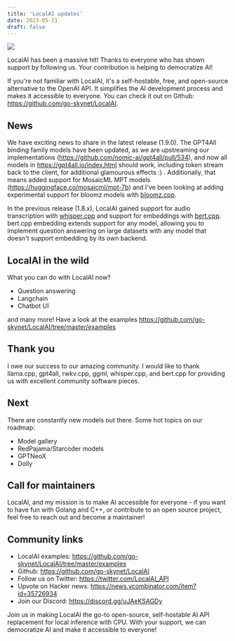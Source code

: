 ```yaml
---
title: 'LocalAI updates'
date: 2023-05-11
draft: false
---
```


![](https://user-images.githubusercontent.com/2420543/233147843-88697415-6dbf-4368-a862-ab217f9f7342.jpeg)

LocalAI has been a massive hit! Thanks to everyone who has shown support by following us. Your contribution is helping to democratize AI!


If you're not familiar with LocalAI, it's a self-hostable, free, and open-source alternative to the OpenAI API. It simplifies the AI development process and makes it accessible to everyone. You can check it out on Github: https://github.com/go-skynet/LocalAI.

## News

We have exciting news to share in the latest release (1.9.0). 
The GPT4All binding family models have been updated, as we are upstreaming our implementations (https://github.com/nomic-ai/gpt4all/pull/534), and now all models in https://gpt4all.io/index.html should work, including token stream back to the client, for additional glamourous effects :) . Additionally, that means added support for MosaicML MPT models (https://huggingface.co/mosaicml/mpt-7b) and I've been looking at adding experimental support for bloomz models with [bloomz.cpp](https://github.com/NouamaneTazi/bloomz.cpp).

In the previous release (1.8.x), LocalAI gained support for audio transcription with [whisper.cpp](https://github.com/ggerganov/whisper.cpp) and support for embeddings with [bert.cpp](https://github.com/skeskinen/bert.cpp). bert.cpp embedding extends support for any model, allowing you to implement question answering on large datasets with any model that doesn't support embedding by its own backend.

## LocalAI in the wild

What you can do with LocalAI now?

- Question answering
- Langchain
- Chatbot UI

and many more! Have a look at the examples https://github.com/go-skynet/LocalAI/tree/master/examples

## Thank you 

I owe our success to our amazing community. I would like to thank llama.cpp, gpt4all, rwkv.cpp, ggml, whisper.cpp, and bert.cpp for providing us with excellent community software pieces.

## Next

There are constantly new models out there. Some hot topics on our roadmap:

- Model gallery
- RedPajama/Starcoder models
- GPTNeoX
- Dolly

## Call for maintainers

LocalAI, and my mission is to make AI accessible for everyone - if you want to have fun with Golang and C++, or contribute to an open source project, feel free to reach out and become a maintainer!

## Community links

- LocalAI examples: https://github.com/go-skynet/LocalAI/tree/master/examples
- Github: https://github.com/go-skynet/LocalAI
- Follow us on Twitter: https://twitter.com/LocalAI_API
- Upvote on Hacker news: https://news.ycombinator.com/item?id=35726934
- Join our Discord: https://discord.gg/uJAeKSAGDy

Join us in making LocalAI the go-to open-source, self-hostable AI API replacement for local inference with CPU. With your support, we can democratize AI and make it accessible to everyone!
